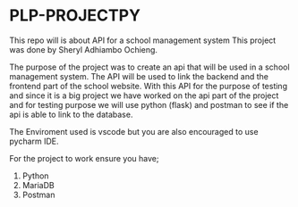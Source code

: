 # PLP-PROJECTPY
This repo will is about API for a school management system
This project was done by Sheryl Adhiambo Ochieng.

The purpose of the project was to create an api that will be used in a school management system. The API will be used to link the backend and the frontend part of the school website. With this API for the purpose of testing and since it is a big project we have worked on the api part of the project and for testing purpose we will use python (flask) and postman to see if the api is able to link to the database.

The Enviroment used is vscode but you are also encouraged to use pycharm IDE.

For the project to work ensure you have;
1. Python
2. MariaDB
3. Postman
   
